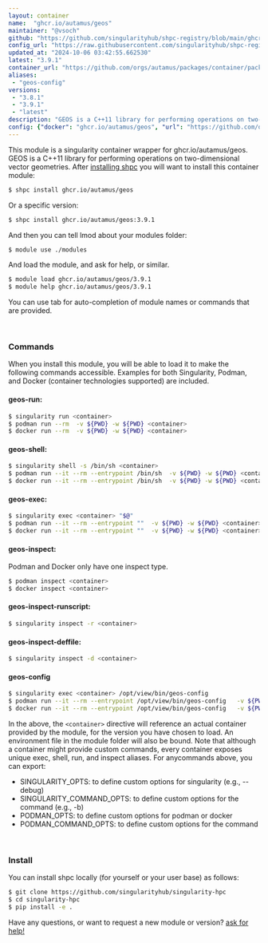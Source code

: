 ```yaml
---
layout: container
name:  "ghcr.io/autamus/geos"
maintainer: "@vsoch"
github: "https://github.com/singularityhub/shpc-registry/blob/main/ghcr.io/autamus/geos/container.yaml"
config_url: "https://raw.githubusercontent.com/singularityhub/shpc-registry/main/ghcr.io/autamus/geos/container.yaml"
updated_at: "2024-10-06 03:42:55.662530"
latest: "3.9.1"
container_url: "https://github.com/orgs/autamus/packages/container/package/geos"
aliases:
 - "geos-config"
versions:
 - "3.8.1"
 - "3.9.1"
 - "latest"
description: "GEOS is a C++11 library for performing operations on two-dimensional vector geometries."
config: {"docker": "ghcr.io/autamus/geos", "url": "https://github.com/orgs/autamus/packages/container/package/geos", "maintainer": "@vsoch", "description": "GEOS is a C++11 library for performing operations on two-dimensional vector geometries.", "latest": {"3.9.1": "sha256:302ad36c2c85918e96c8898c06eedede098c2e6d18e86c00b268dfb1295a467f"}, "tags": {"3.8.1": "sha256:731b5a546569eabad6aa69e43a01b507184379a04f5071d55d96a213bf22a121", "3.9.1": "sha256:302ad36c2c85918e96c8898c06eedede098c2e6d18e86c00b268dfb1295a467f", "latest": "sha256:302ad36c2c85918e96c8898c06eedede098c2e6d18e86c00b268dfb1295a467f"}, "aliases": {"geos-config": "/opt/view/bin/geos-config"}}
---
```


This module is a singularity container wrapper for ghcr.io/autamus/geos.
GEOS is a C++11 library for performing operations on two-dimensional vector geometries.
After [installing shpc](#install) you will want to install this container module:


```bash
$ shpc install ghcr.io/autamus/geos
```

Or a specific version:

```bash
$ shpc install ghcr.io/autamus/geos:3.9.1
```

And then you can tell lmod about your modules folder:

```bash
$ module use ./modules
```

And load the module, and ask for help, or similar.

```bash
$ module load ghcr.io/autamus/geos/3.9.1
$ module help ghcr.io/autamus/geos/3.9.1
```

You can use tab for auto-completion of module names or commands that are provided.

<br>

### Commands

When you install this module, you will be able to load it to make the following commands accessible.
Examples for both Singularity, Podman, and Docker (container technologies supported) are included.

#### geos-run:

```bash
$ singularity run <container>
$ podman run --rm  -v ${PWD} -w ${PWD} <container>
$ docker run --rm  -v ${PWD} -w ${PWD} <container>
```

#### geos-shell:

```bash
$ singularity shell -s /bin/sh <container>
$ podman run --it --rm --entrypoint /bin/sh  -v ${PWD} -w ${PWD} <container>
$ docker run --it --rm --entrypoint /bin/sh  -v ${PWD} -w ${PWD} <container>
```

#### geos-exec:

```bash
$ singularity exec <container> "$@"
$ podman run --it --rm --entrypoint ""  -v ${PWD} -w ${PWD} <container> "$@"
$ docker run --it --rm --entrypoint ""  -v ${PWD} -w ${PWD} <container> "$@"
```

#### geos-inspect:

Podman and Docker only have one inspect type.

```bash
$ podman inspect <container>
$ docker inspect <container>
```

#### geos-inspect-runscript:

```bash
$ singularity inspect -r <container>
```

#### geos-inspect-deffile:

```bash
$ singularity inspect -d <container>
```


#### geos-config

```bash
$ singularity exec <container> /opt/view/bin/geos-config
$ podman run --it --rm --entrypoint /opt/view/bin/geos-config   -v ${PWD} -w ${PWD} <container> -c " $@"
$ docker run --it --rm --entrypoint /opt/view/bin/geos-config   -v ${PWD} -w ${PWD} <container> -c " $@"
```



In the above, the `<container>` directive will reference an actual container provided
by the module, for the version you have chosen to load. An environment file in the
module folder will also be bound. Note that although a container
might provide custom commands, every container exposes unique exec, shell, run, and
inspect aliases. For anycommands above, you can export:

 - SINGULARITY_OPTS: to define custom options for singularity (e.g., --debug)
 - SINGULARITY_COMMAND_OPTS: to define custom options for the command (e.g., -b)
 - PODMAN_OPTS: to define custom options for podman or docker
 - PODMAN_COMMAND_OPTS: to define custom options for the command

<br>

### Install

You can install shpc locally (for yourself or your user base) as follows:

```bash
$ git clone https://github.com/singularityhub/singularity-hpc
$ cd singularity-hpc
$ pip install -e .
```

Have any questions, or want to request a new module or version? [ask for help!](https://github.com/singularityhub/singularity-hpc/issues)